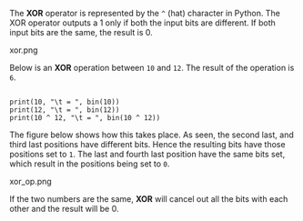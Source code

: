 The **XOR** operator is represented by the `^` (hat) character in Python. The XOR operator outputs a 1 only if both the input bits are different. If both input bits are the same, the result is 0.

<Image>xor.png</Image>

Below is an **XOR** operation between `10` and `12`.  The result of the operation is `6`.

<Editor lang="python">
<code>
print(10, "\t = ", bin(10))
print(12, "\t = ", bin(12))
print(10 ^ 12, "\t = ", bin(10 ^ 12))
</code>
</Editor>

The figure below shows how this takes place. As seen, the second last, and third last positions have different bits. Hence the resulting bits have those positions set to `1`. The last and fourth last position have the same bits set, which result in the positions being set to `0`.

<Image>xor_op.png</Image>

If the two numbers are the same, **XOR** will cancel out all the bits with each other and the result will be 0.

